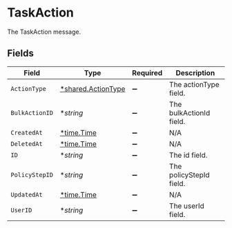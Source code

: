 # TaskAction

The TaskAction message.


## Fields

| Field                                                          | Type                                                           | Required                                                       | Description                                                    |
| -------------------------------------------------------------- | -------------------------------------------------------------- | -------------------------------------------------------------- | -------------------------------------------------------------- |
| `ActionType`                                                   | [*shared.ActionType](../../../pkg/models/shared/actiontype.md) | :heavy_minus_sign:                                             | The actionType field.                                          |
| `BulkActionID`                                                 | **string*                                                      | :heavy_minus_sign:                                             | The bulkActionId field.                                        |
| `CreatedAt`                                                    | [*time.Time](https://pkg.go.dev/time#Time)                     | :heavy_minus_sign:                                             | N/A                                                            |
| `DeletedAt`                                                    | [*time.Time](https://pkg.go.dev/time#Time)                     | :heavy_minus_sign:                                             | N/A                                                            |
| `ID`                                                           | **string*                                                      | :heavy_minus_sign:                                             | The id field.                                                  |
| `PolicyStepID`                                                 | **string*                                                      | :heavy_minus_sign:                                             | The policyStepId field.                                        |
| `UpdatedAt`                                                    | [*time.Time](https://pkg.go.dev/time#Time)                     | :heavy_minus_sign:                                             | N/A                                                            |
| `UserID`                                                       | **string*                                                      | :heavy_minus_sign:                                             | The userId field.                                              |
